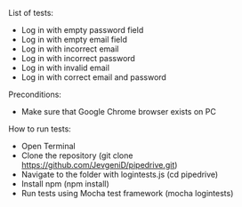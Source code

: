 List of tests:
- Log in with empty password field
- Log in with empty email field
- Log in with incorrect email
- Log in with incorrect password
- Log in with invalid email
- Log in with correct email and password

Preconditions:
- Make sure that Google Chrome browser exists on PC

How to run tests:
- Open Terminal
- Clone the repository (git clone https://github.com/JevgeniD/pipedrive.git)
- Navigate to the folder with logintests.js (cd pipedrive)
- Install npm (npm install)
- Run tests using Mocha test framework (mocha logintests)
